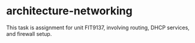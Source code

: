 # architecture-networking
This task is assignment for unit FIT9137, involving routing, DHCP services, and firewall setup.
